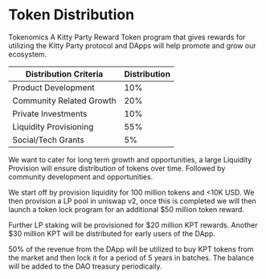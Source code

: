# Token Distribution

Tokenomics A Kitty Party Reward Token program that gives rewards for utilizing the Kitty Party protocol and DApps will help promote and grow our ecosystem.

| Distribution Criteria      | Distribution |
| -------------------------- | ------------ |
| Product Development        | 10%          |
| Community Related Growth   | 20%          |
| Private Investments        | 10%          |
| Liquidity Provisioning     | 55%          |
| Social/Tech Grants         | 5%           |



We want to cater for long term growth and opportunities, a large Liquidity Provision will ensure distribution of tokens over time. Followed by community development and opportunities.

We start off by provision liquidity for 100 million tokens and <10K USD. We then provision a LP pool in uniswap v2, once this is completed we will then launch a token lock program for an additional $50 million token reward.

Further LP staking will be provisioned for $20 million KPT rewards. Another $30 million KPT will be distributed for early users of the DApp.

50% of the revenue from the DApp will be utilized to buy KPT tokens from the market and then lock it for a period of 5 years in batches. The balance will be added to the DAO treasury periodically.

